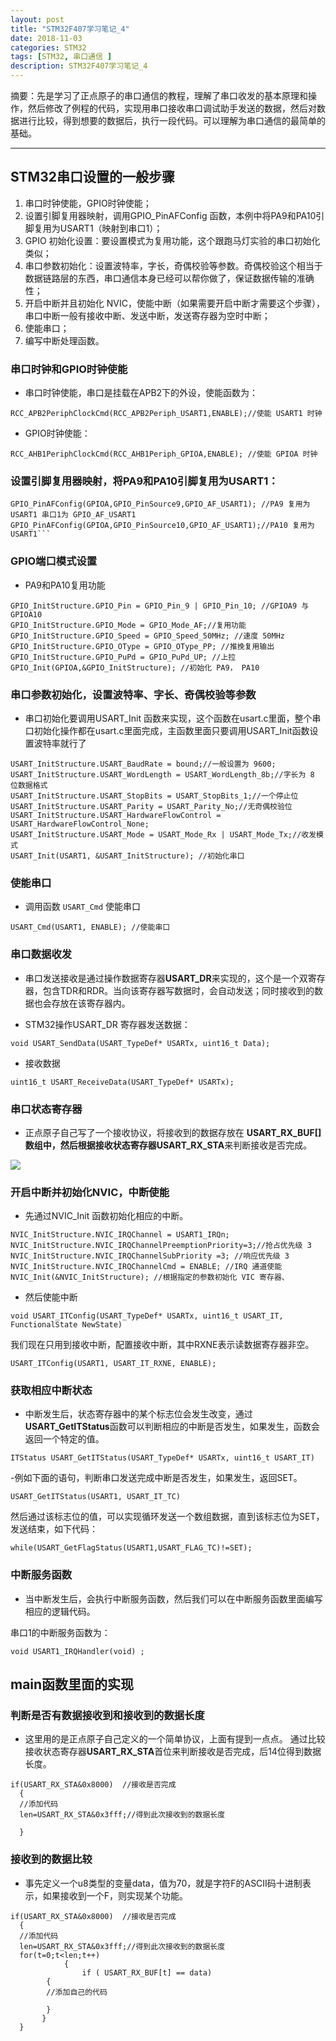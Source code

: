 ```yaml
---
layout: post
title: "STM32F407学习笔记_4"
date: 2018-11-03
categories: STM32
tags: [STM32, 串口通信 ]
description: STM32F407学习笔记_4
---
```


摘要：先是学习了正点原子的串口通信的教程，理解了串口收发的基本原理和操作，然后修改了例程的代码，实现用串口接收串口调试助手发送的数据，然后对数据进行比较，得到想要的数据后，执行一段代码。可以理解为串口通信的最简单的基础。

---
## STM32串口设置的一般步骤

1. 串口时钟使能，GPIO时钟使能；
2. 设置引脚复用器映射，调用GPIO_PinAFConfig 函数，本例中将PA9和PA10引脚复用为USART1（映射到串口1）；
3. GPIO 初始化设置：要设置模式为复用功能，这个跟跑马灯实验的串口初始化类似；
4. 串口参数初始化：设置波特率，字长，奇偶校验等参数。奇偶校验这个相当于数据链路层的东西，串口通信本身已经可以帮你做了，保证数据传输的准确性；
5. 开启中断并且初始化 NVIC，使能中断（如果需要开启中断才需要这个步骤），串口中断一般有接收中断、发送中断，发送寄存器为空时中断；
6. 使能串口；
7. 编写中断处理函数。

### 串口时钟和GPIO时钟使能

- 串口时钟使能，串口是挂载在APB2下的外设，使能函数为：

```
RCC_APB2PeriphClockCmd(RCC_APB2Periph_USART1,ENABLE);//使能 USART1 时钟
```

- GPIO时钟使能：

```RCC_AHB1PeriphClockCmd(RCC_AHB1Periph_GPIOA,ENABLE); //使能 GPIOA 时钟```

### 设置引脚复用器映射，将PA9和PA10引脚复用为USART1：

```
GPIO_PinAFConfig(GPIOA,GPIO_PinSource9,GPIO_AF_USART1); //PA9 复用为 USART1 串口1为 GPIO_AF_USART1
GPIO_PinAFConfig(GPIOA,GPIO_PinSource10,GPIO_AF_USART1);//PA10 复用为 USART1```
```

### GPIO端口模式设置

- PA9和PA10复用功能

```
GPIO_InitStructure.GPIO_Pin = GPIO_Pin_9 | GPIO_Pin_10; //GPIOA9 与 GPIOA10
GPIO_InitStructure.GPIO_Mode = GPIO_Mode_AF;//复用功能
GPIO_InitStructure.GPIO_Speed = GPIO_Speed_50MHz; //速度 50MHz
GPIO_InitStructure.GPIO_OType = GPIO_OType_PP; //推挽复用输出
GPIO_InitStructure.GPIO_PuPd = GPIO_PuPd_UP; //上拉
GPIO_Init(GPIOA,&GPIO_InitStructure); //初始化 PA9， PA10
```

### 串口参数初始化，设置波特率、字长、奇偶校验等参数

- 串口初始化要调用USART_Init 函数来实现，这个函数在usart.c里面，整个串口初始化操作都在usart.c里面完成，主函数里面只要调用USART_Init函数设置波特率就行了

```
USART_InitStructure.USART_BaudRate = bound;//一般设置为 9600;
USART_InitStructure.USART_WordLength = USART_WordLength_8b;//字长为 8 位数据格式
USART_InitStructure.USART_StopBits = USART_StopBits_1;//一个停止位
USART_InitStructure.USART_Parity = USART_Parity_No;//无奇偶校验位
USART_InitStructure.USART_HardwareFlowControl = USART_HardwareFlowControl_None;
USART_InitStructure.USART_Mode = USART_Mode_Rx | USART_Mode_Tx;//收发模式
USART_Init(USART1, &USART_InitStructure); //初始化串口
```

### 使能串口

- 调用函数 ```USART_Cmd``` 使能串口

```
USART_Cmd(USART1, ENABLE); //使能串口
```

### 串口数据收发

- 串口发送接收是通过操作数据寄存器**USART_DR**来实现的，这个是一个双寄存器，包含TDR和RDR。当向该寄存器写数据时，会自动发送；同时接收到的数据也会存放在该寄存器内。

- STM32操作USART_DR 寄存器发送数据：
```
void USART_SendData(USART_TypeDef* USARTx, uint16_t Data);
```

- 接收数据

```
uint16_t USART_ReceiveData(USART_TypeDef* USARTx);
```

### 串口状态寄存器

- 正点原子自己写了一个接收协议，将接收到的数据存放在 **USART_RX_BUF[]**数组中，然后根据接收状态寄存器**USART_RX_STA**来判断接收是否完成。

![](http://oxt33qs1f.bkt.clouddn.com/STM32_4_RX_STA.png)

### 开启中断并初始化NVIC，中断使能

- 先通过NVIC_Init 函数初始化相应的中断。

```
NVIC_InitStructure.NVIC_IRQChannel = USART1_IRQn;
NVIC_InitStructure.NVIC_IRQChannelPreemptionPriority=3;//抢占优先级 3
NVIC_InitStructure.NVIC_IRQChannelSubPriority =3; //响应优先级 3
NVIC_InitStructure.NVIC_IRQChannelCmd = ENABLE; //IRQ 通道使能
NVIC_Init(&NVIC_InitStructure); //根据指定的参数初始化 VIC 寄存器、
```

- 然后使能中断

```
void USART_ITConfig(USART_TypeDef* USARTx, uint16_t USART_IT,
FunctionalState NewState)
```

我们现在只用到接收中断，配置接收中断，其中RXNE表示读数据寄存器非空。
```
USART_ITConfig(USART1, USART_IT_RXNE, ENABLE);
```

### 获取相应中断状态

- 中断发生后，状态寄存器中的某个标志位会发生改变，通过**USART_GetITStatus**函数可以判断相应的中断是否发生，如果发生，函数会返回一个特定的值。

```
ITStatus USART_GetITStatus(USART_TypeDef* USARTx, uint16_t USART_IT)
```

-例如下面的语句，判断串口发送完成中断是否发生，如果发生，返回SET。

```
USART_GetITStatus(USART1, USART_IT_TC)
```

然后通过该标志位的值，可以实现循环发送一个数组数据，直到该标志位为SET，发送结束，如下代码：

```
while(USART_GetFlagStatus(USART1,USART_FLAG_TC)!=SET);
```

### 中断服务函数

- 当中断发生后，会执行中断服务函数，然后我们可以在中断服务函数里面编写相应的逻辑代码。

串口1的中断服务函数为：
```
void USART1_IRQHandler(void) ;
```

## main函数里面的实现

### 判断是否有数据接收到和接收到的数据长度

- 这里用的是正点原子自己定义的一个简单协议，上面有提到一点点。
通过比较接收状态寄存器**USART_RX_STA**首位来判断接收是否完成，后14位得到数据长度。

```
if(USART_RX_STA&0x8000)  //接收是否完成
  {
  //添加代码
  len=USART_RX_STA&0x3fff;//得到此次接收到的数据长度
  
  }
```

### 接收到的数据比较

- 事先定义一个u8类型的变量data，值为70，就是字符F的ASCII码十进制表示，如果接收到一个F，则实现某个功能。

```
if(USART_RX_STA&0x8000)  //接收是否完成
  {
  //添加代码
  len=USART_RX_STA&0x3fff;//得到此次接收到的数据长度
  for(t=0;t<len;t++)
			{
				if ( USART_RX_BUF[t] == data)
        {
        //添加自己的代码
        
        }
       }
  }
```




